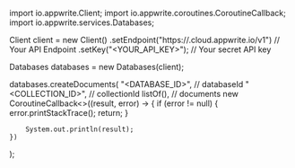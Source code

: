 import io.appwrite.Client;
import io.appwrite.coroutines.CoroutineCallback;
import io.appwrite.services.Databases;

Client client = new Client()
    .setEndpoint("https://<REGION>.cloud.appwrite.io/v1") // Your API Endpoint
    .setKey("<YOUR_API_KEY>"); // Your secret API key

Databases databases = new Databases(client);

databases.createDocuments(
    "<DATABASE_ID>", // databaseId
    "<COLLECTION_ID>", // collectionId
    listOf(), // documents
    new CoroutineCallback<>((result, error) -> {
        if (error != null) {
            error.printStackTrace();
            return;
        }

        System.out.println(result);
    })
);

